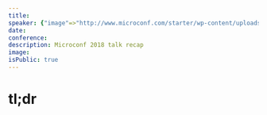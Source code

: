 ```yaml
---
title:
speaker: {"image"=>"http://www.microconf.com/starter/wp-content/uploads/sites/5/2018/02/headshot-square-262x272.jpg", "name"=>"Adam Wathan", "title"=>"Owner, NothingWorks Inc.", "bioUrl"=>"http://www.microconf.com/starter/speakers/adam-wathan/", "twitter"=>"", "website"=>""}
date:
conference:
description: Microconf 2018 talk recap
image:
isPublic: true
---
```


# tl;dr
